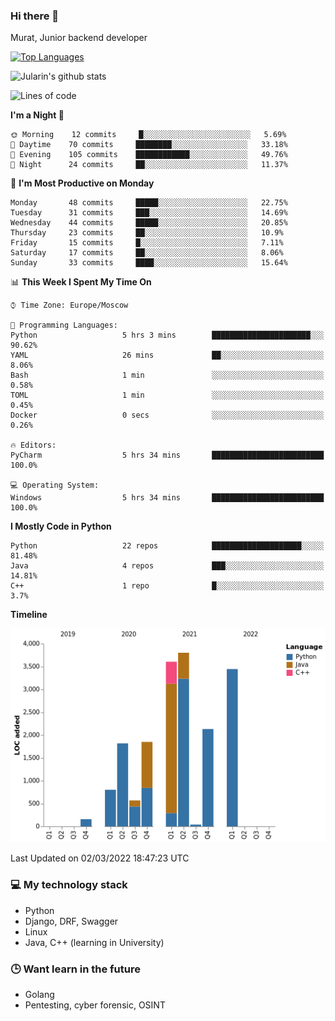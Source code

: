 ### Hi there 👋

Murat, Junior backend developer

[![Top Languages](https://github-readme-stats.vercel.app/api/top-langs/?username=Jularin&layout=compact)]()

![Jularin's github stats](https://github-readme-stats.vercel.app/api?username=Jularin&show_icons=true&include_all_commits=true&count_private=true)

<!--START_SECTION:waka-->
![Lines of code](https://img.shields.io/badge/From%20Hello%20World%20I%27ve%20Written-18%20Thousand%20lines%20of%20code-blue)

**I'm a Night 🦉** 

```text
🌞 Morning    12 commits     █░░░░░░░░░░░░░░░░░░░░░░░░   5.69% 
🌆 Daytime    70 commits     ████████░░░░░░░░░░░░░░░░░   33.18% 
🌃 Evening    105 commits    ████████████░░░░░░░░░░░░░   49.76% 
🌙 Night      24 commits     ██░░░░░░░░░░░░░░░░░░░░░░░   11.37%

```
📅 **I'm Most Productive on Monday** 

```text
Monday       48 commits     █████░░░░░░░░░░░░░░░░░░░░   22.75% 
Tuesday      31 commits     ███░░░░░░░░░░░░░░░░░░░░░░   14.69% 
Wednesday    44 commits     █████░░░░░░░░░░░░░░░░░░░░   20.85% 
Thursday     23 commits     ██░░░░░░░░░░░░░░░░░░░░░░░   10.9% 
Friday       15 commits     █░░░░░░░░░░░░░░░░░░░░░░░░   7.11% 
Saturday     17 commits     ██░░░░░░░░░░░░░░░░░░░░░░░   8.06% 
Sunday       33 commits     ████░░░░░░░░░░░░░░░░░░░░░   15.64%

```


📊 **This Week I Spent My Time On** 

```text
⌚︎ Time Zone: Europe/Moscow

💬 Programming Languages: 
Python                   5 hrs 3 mins        ██████████████████████░░░   90.62% 
YAML                     26 mins             ██░░░░░░░░░░░░░░░░░░░░░░░   8.06% 
Bash                     1 min               ░░░░░░░░░░░░░░░░░░░░░░░░░   0.58% 
TOML                     1 min               ░░░░░░░░░░░░░░░░░░░░░░░░░   0.45% 
Docker                   0 secs              ░░░░░░░░░░░░░░░░░░░░░░░░░   0.26%

🔥 Editors: 
PyCharm                  5 hrs 34 mins       █████████████████████████   100.0%

💻 Operating System: 
Windows                  5 hrs 34 mins       █████████████████████████   100.0%

```

**I Mostly Code in Python** 

```text
Python                   22 repos            ████████████████████░░░░░   81.48% 
Java                     4 repos             ███░░░░░░░░░░░░░░░░░░░░░░   14.81% 
C++                      1 repo              █░░░░░░░░░░░░░░░░░░░░░░░░   3.7%

```


**Timeline**

![Chart not found](https://raw.githubusercontent.com/Jularin/Jularin/main/charts/bar_graph.png) 


 Last Updated on 02/03/2022 18:47:23 UTC
<!--END_SECTION:waka-->

### 💻 My technology stack
 - Python
 - Django, DRF, Swagger
 - Linux 
 - Java, C++ (learning in University)

### 🕒 Want learn in the future
 - Golang
 - Pentesting, cyber forensic, OSINT
